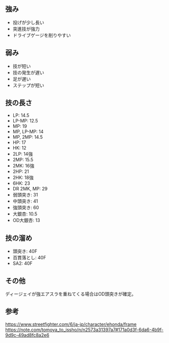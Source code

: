 ## 強み

- 投げが少し長い
- 突進技が強力
- ドライブゲージを削りやすい

## 弱み

- 技が短い
- 技の発生が遅い
- 足が遅い
- ステップが短い

## 技の長さ

- LP: 14.5
- LP-MP: 12.5
- MP: 19
- MP, LP-MP: 14
- MP, 2MP: 14.5
- HP: 17
- HK: 12
- 2LP: 14強
- 2MP: 15.5
- 2MK: 16強
- 2HP: 21
- 2HK: 18強
- 6HK: 23
- DR 2MK, MP: 29
- 弱頭突き: 31
- 中頭突き: 41
- 強頭突き: 60
- 大銀杏: 10.5
- OD大銀杏: 13

## 技の溜め

- 頭突き: 40F
- 百貫落とし: 40F
- SA2: 40F

## その他

ディージェイが強エアスラを重ねてくる場合はOD頭突きが確定。

## 参考

https://www.streetfighter.com/6/ja-jp/character/ehonda/frame
https://note.com/tomoya_to_issho/n/n2573a31397a7#171a0d3f-6da6-4b9f-9d9c-49ad8fc8a2e6
